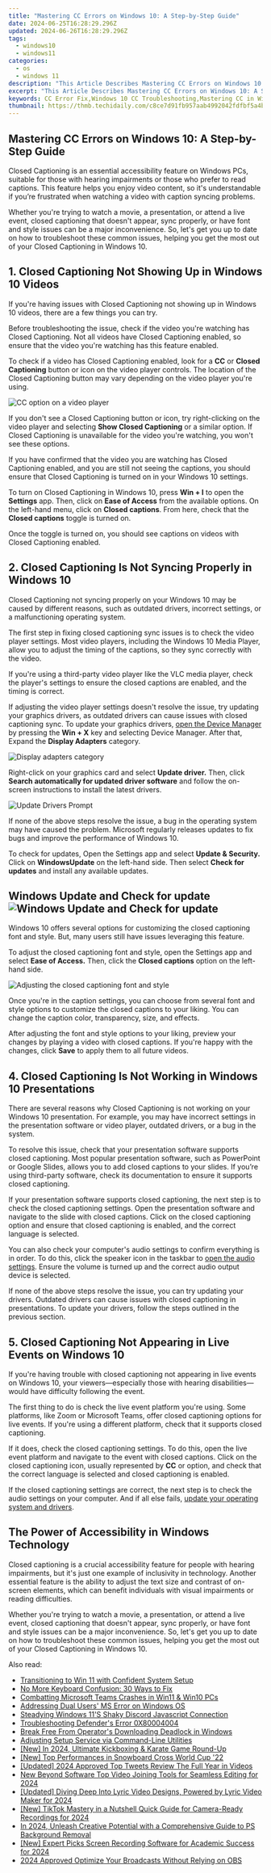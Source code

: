 ```yaml
---
title: "Mastering CC Errors on Windows 10: A Step-by-Step Guide"
date: 2024-06-25T16:28:29.296Z
updated: 2024-06-26T16:28:29.296Z
tags:
  - windows10
  - windows11
categories:
  - os
  - windows 11
description: "This Article Describes Mastering CC Errors on Windows 10: A Step-by-Step Guide"
excerpt: "This Article Describes Mastering CC Errors on Windows 10: A Step-by-Step Guide"
keywords: CC Error Fix,Windows 10 CC Troubleshooting,Mastering CC in Windows,Step-by-Step CC Repair,CC Error Guide on PC,Resolve CC Issues Windows,Comprehensive CC Fix Guide
thumbnail: https://thmb.techidaily.com/c8ce7d91fb957aab4992042fdfbf5a4bd1a84b3cbd4ae7f99a3317b1ad8120c6.jpg
---
```


## Mastering CC Errors on Windows 10: A Step-by-Step Guide

 Closed Captioning is an essential accessibility feature on Windows PCs, suitable for those with hearing impairments or those who prefer to read captions. This feature helps you enjoy video content, so it's understandable if you’re frustrated when watching a video with caption syncing problems.

 Whether you're trying to watch a movie, a presentation, or attend a live event, closed captioning that doesn't appear, sync properly, or have font and style issues can be a major inconvenience. So, let's get you up to date on how to troubleshoot these common issues, helping you get the most out of your Closed Captioning in Windows 10\.

## 1\. Closed Captioning Not Showing Up in Windows 10 Videos

 If you're having issues with Closed Captioning not showing up in Windows 10 videos, there are a few things you can try.

 Before troubleshooting the issue, check if the video you're watching has Closed Captioning. Not all videos have Closed Captioning enabled, so ensure that the video you're watching has this feature enabled.

 To check if a video has Closed Captioning enabled, look for a **CC** or **Closed Captioning** button or icon on the video player controls. The location of the Closed Captioning button may vary depending on the video player you're using.

![CC option on a video player](https://static1.makeuseofimages.com/wordpress/wp-content/uploads/2023/06/cc-option-on-a-video-player.jpg)

 If you don't see a Closed Captioning button or icon, try right-clicking on the video player and selecting **Show Closed Captioning** or a similar option. If Closed Captioning is unavailable for the video you're watching, you won't see these options.

 If you have confirmed that the video you are watching has Closed Captioning enabled, and you are still not seeing the captions, you should ensure that Closed Captioning is turned on in your Windows 10 settings.

 To turn on Closed Captioning in Windows 10, press **Win + I** to open the **Settings** app. Then, click on **Ease of Access** from the available options. On the left-hand menu, click on **Closed captions**. From here, check that the **Closed captions** toggle is turned on.

 Once the toggle is turned on, you should see captions on videos with Closed Captioning enabled.

## 2\. Closed Captioning Is Not Syncing Properly in Windows 10

 Closed Captioning not syncing properly on your Windows 10 may be caused by different reasons, such as outdated drivers, incorrect settings, or a malfunctioning operating system.

 The first step in fixing closed captioning sync issues is to check the video player settings. Most video players, including the Windows 10 Media Player, allow you to adjust the timing of the captions, so they sync correctly with the video.

 If you're using a third-party video player like the VLC media player, check the player's settings to ensure the closed captions are enabled, and the timing is correct.

 If adjusting the video player settings doesn't resolve the issue, try updating your graphics drivers, as outdated drivers can cause issues with closed captioning sync. To update your graphics drivers, [open the Device Manager](https://www.makeuseof.com/windows-open-device-manager/) by pressing the **Win + X** key and selecting Device Manager. After that, Expand the **Display Adapters** category.

![Display adapters category](https://static1.makeuseofimages.com/wordpress/wp-content/uploads/2023/06/display-adapters-category.jpg)

 Right-click on your graphics card and select **Update driver.** Then, click **Search automatically for updated driver software** and follow the on-screen instructions to install the latest drivers.

![Update Drivers Prompt](https://static1.makeuseofimages.com/wordpress/wp-content/uploads/2023/06/update-drivers-prompt.jpg)

 If none of the above steps resolve the issue, a bug in the operating system may have caused the problem. Microsoft regularly releases updates to fix bugs and improve the performance of Windows 10\.

 To check for updates, Open the Settings app and select **Update & Security.** Click on **WindowsUpdate** on the left-hand side. Then select **Check for updates** and install any available updates.

## Windows Update and Check for update ![Windows Update and Check for update](https://static0.makeuseofimages.com/wordpress/wp-content/uploads/2023/06/windows-update-and-check-for-update.jpg)

 Windows 10 offers several options for customizing the closed captioning font and style. But, many users still have issues leveraging this feature.

 To adjust the closed captioning font and style, open the Settings app and select **Ease of Access.** Then, click the **Closed captions** option on the left-hand side.

![Adjusting the closed captioning font and style](https://static1.makeuseofimages.com/wordpress/wp-content/uploads/2023/06/adjusting-the-closed-captioning-font-and-style.jpg)

 Once you're in the caption settings, you can choose from several font and style options to customize the closed captions to your liking. You can change the caption color, transparency, size, and effects.

 After adjusting the font and style options to your liking, preview your changes by playing a video with closed captions. If you're happy with the changes, click **Save** to apply them to all future videos.

## 4\. Closed Captioning Is Not Working in Windows 10 Presentations

 There are several reasons why Closed Captioning is not working on your Windows 10 presentation. For example, you may have incorrect settings in the presentation software or video player, outdated drivers, or a bug in the system.

 To resolve this issue, check that your presentation software supports closed captioning. Most popular presentation software, such as PowerPoint or Google Slides, allows you to add closed captions to your slides. If you’re using third-party software, check its documentation to ensure it supports closed captioning.

 If your presentation software supports closed captioning, the next step is to check the closed captioning settings. Open the presentation software and navigate to the slide with closed captions. Click on the closed captioning option and ensure that closed captioning is enabled, and the correct language is selected.

 You can also check your computer's audio settings to confirm everything is in order. To do this, click the speaker icon in the taskbar to [open the audio settings](https://www.makeuseof.com/ways-to-open-sound-settings-windows-pc/). Ensure the volume is turned up and the correct audio output device is selected.

 If none of the above steps resolve the issue, you can try updating your drivers. Outdated drivers can cause issues with closed captioning in presentations. To update your drivers, follow the steps outlined in the previous section.

## 5\. Closed Captioning Not Appearing in Live Events on Windows 10

 If you're having trouble with closed captioning not appearing in live events on Windows 10, your viewers—especially those with hearing disabilities—would have difficulty following the event.

 The first thing to do is check the live event platform you're using. Some platforms, like Zoom or Microsoft Teams, offer closed captioning options for live events. If you're using a different platform, check that it supports closed captioning.

 If it does, check the closed captioning settings. To do this, open the live event platform and navigate to the event with closed captions. Click on the closed captioning icon, usually represented by **CC** or option, and check that the correct language is selected and closed captioning is enabled.

 If the closed captioning settings are correct, the next step is to check the audio settings on your computer. And if all else fails, [update your operating system and drivers](https://www.makeuseof.com/tag/update-windows-software-guide/).

## The Power of Accessibility in Windows Technology

 Closed captioning is a crucial accessibility feature for people with hearing impairments, but it's just one example of inclusivity in technology. Another essential feature is the ability to adjust the text size and contrast of on-screen elements, which can benefit individuals with visual impairments or reading difficulties.

 Whether you're trying to watch a movie, a presentation, or attend a live event, closed captioning that doesn't appear, sync properly, or have font and style issues can be a major inconvenience. So, let's get you up to date on how to troubleshoot these common issues, helping you get the most out of your Closed Captioning in Windows 10\.

<span class="atpl-alsoreadstyle">Also read:</span>
<div><ul>
<li><a href="https://win11-tips.techidaily.com/transitioning-to-win-11-with-confident-system-setup/"><u>Transitioning to Win 11 with Confident System Setup</u></a></li>
<li><a href="https://win11-tips.techidaily.com/no-more-keyboard-confusion-30-ways-to-fix/"><u>No More Keyboard Confusion: 30 Ways to Fix</u></a></li>
<li><a href="https://win11-tips.techidaily.com/combatting-microsoft-teams-crashes-in-win11-and-win10-pcs/"><u>Combatting Microsoft Teams Crashes in Win11 & Win10 PCs</u></a></li>
<li><a href="https://win11-tips.techidaily.com/addressing-dual-users-ms-error-on-windows-os/"><u>Addressing Dual Users' MS Error on Windows OS</u></a></li>
<li><a href="https://win11-tips.techidaily.com/steadying-windows-11s-shaky-discord-javascript-connection/"><u>Steadying Windows 11'S Shaky Discord Javascript Connection</u></a></li>
<li><a href="https://win11-tips.techidaily.com/troubleshooting-defenders-error-0x80004004/"><u>Troubleshooting Defender's Error 0X80004004</u></a></li>
<li><a href="https://win11-tips.techidaily.com/break-free-from-operators-downloading-deadlock-in-windows/"><u>Break Free From Operator's Downloading Deadlock in Windows</u></a></li>
<li><a href="https://win11-tips.techidaily.com/adjusting-setup-service-via-command-line-utilities/"><u>Adjusting Setup Service via Command-Line Utilities</u></a></li>
<li><a href="https://screen-sharing-recording.techidaily.com/new-in-2024-ultimate-kickboxing-and-karate-game-round-up/"><u>[New] In 2024, Ultimate Kickboxing & Karate Game Round-Up</u></a></li>
<li><a href="https://some-skills.techidaily.com/new-top-performances-in-snowboard-cross-world-cup-22/"><u>[New] Top Performances in Snowboard Cross World Cup '22</u></a></li>
<li><a href="https://twitter-videos.techidaily.com/updated-2024-approved-top-tweets-review-the-full-year-in-videos/"><u>[Updated] 2024 Approved  Top Tweets Review  The Full Year in Videos</u></a></li>
<li><a href="https://ai-video-apps.techidaily.com/new-beyond-software-top-video-joining-tools-for-seamless-editing-for-2024/"><u>New Beyond Software Top Video Joining Tools for Seamless Editing for 2024</u></a></li>
<li><a href="https://facebook-video-footage.techidaily.com/updated-diving-deep-into-lyric-video-designs-powered-by-lyric-video-maker-for-2024/"><u>[Updated] Diving Deep Into Lyric Video Designs, Powered by Lyric Video Maker for 2024</u></a></li>
<li><a href="https://tiktok-clips.techidaily.com/new-tiktok-mastery-in-a-nutshell-quick-guide-for-camera-ready-recordings-for-2024/"><u>[New] TikTok Mastery in a Nutshell  Quick Guide for Camera-Ready Recordings for 2024</u></a></li>
<li><a href="https://some-skills.techidaily.com/in-2024-unleash-creative-potential-with-a-comprehensive-guide-to-ps-background-removal/"><u>In 2024, Unleash Creative Potential with a Comprehensive Guide to PS Background Removal</u></a></li>
<li><a href="https://screen-mirroring-recording.techidaily.com/new-expert-picks-screen-recording-software-for-academic-success-for-2024/"><u>[New] Expert Picks  Screen Recording Software for Academic Success for 2024</u></a></li>
<li><a href="https://video-screen-grab.techidaily.com/2024-approved-optimize-your-broadcasts-without-relying-on-obs/"><u>2024 Approved  Optimize Your Broadcasts Without Relying on OBS</u></a></li>
</ul></div>

<ins class="adsbygoogle"
      style="display:block"
      data-ad-client="ca-pub-7571918770474297"
      data-ad-slot="8358498916"
      data-ad-format="auto"
      data-full-width-responsive="true"></ins>